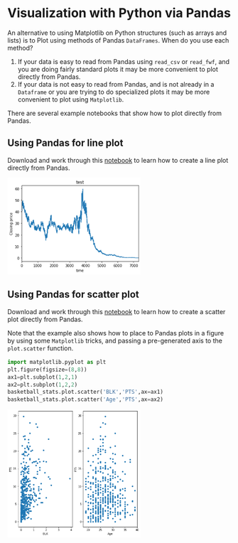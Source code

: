 # Visualization with Python via Pandas

An alternative to using Matplotlib on Python structures (such as arrays and lists) is to Plot using methods of Pandas ```DataFrames```.  When do you use each method?

1.  If your data is easy to read from Pandas using ```read_csv``` or ```read_fwf```, and you are doing fairly standard plots it may be more convenient to plot directly from Pandas. 
2.  If your data is not easy to read from Pandas, and is not already in a ```Dataframe``` or you are trying to do specialized plots it may be more convenient to plot using ```Matplotlib```.

There are several example notebooks that show how to plot directly from Pandas. 

## Using Pandas for line plot

Download and work through this [notebook](https://github.com/bnorthan/inf-428-data-analytics-online/blob/master/python/notebooks/visualization/PandasLine.ipynb) to learn how to create a line plot directly from Pandas. 


<img src="PandasLine.png" width="300">

## Using Pandas for scatter plot

Download and work through this [notebook](https://github.com/bnorthan/inf-428-data-analytics-online/blob/master/python/notebooks/visualization/PandasScatter.ipynb) to learn how to create a scatter plot directly from Pandas.   

Note that the example also shows how to place to Pandas plots in a figure by using some ```Matplotlib``` tricks, and passing a pre-generated axis to the ```plot.scatter``` function.  

```  python 
import matplotlib.pyplot as plt
plt.figure(figsize=(8,8))
ax1=plt.subplot(1,2,1)
ax2=plt.subplot(1,2,2)
basketball_stats.plot.scatter('BLK','PTS',ax=ax1)
basketball_stats.plot.scatter('Age','PTS',ax=ax2)
```

<img src="PandasScatter.png" width="300">


